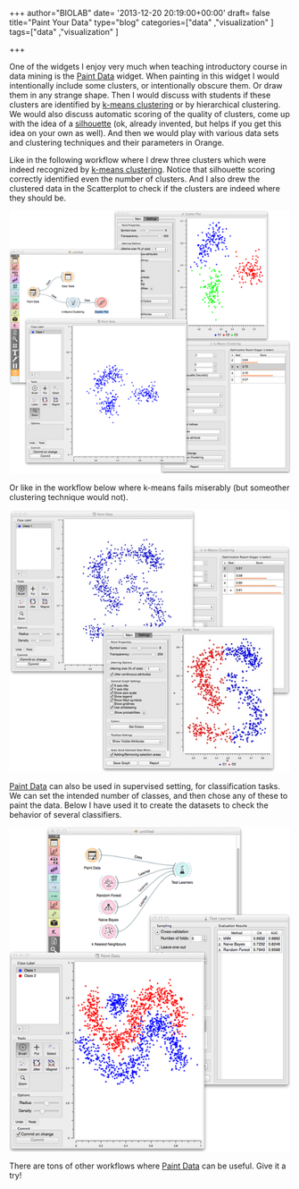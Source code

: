 +++
author="BIOLAB"
date= '2013-12-20 20:19:00+00:00'
draft= false
title="Paint Your Data"
type="blog"
categories=["data" ,"visualization" ]
tags=["data" ,"visualization" ]

+++

One of the widgets I enjoy very much when teaching introductory course in data mining is the [Paint Data](http://docs.orange.biolab.si/latest/widgets/rst/data/paintdata) widget. When painting in this widget I would intentionally include some clusters, or intentionally obscure them. Or draw them in any strange shape. Then I would discuss with students if these clusters are identified by [k-means clustering](http://docs.orange.biolab.si/latest/widgets/rst/unsupervized/kmeansclustering) or by hierarchical clustering. We would also discuss automatic scoring of the quality of clusters, come up with the idea of a [silhouette](http://en.wikipedia.org/wiki/Silhouette_(clustering)) (ok, already invented, but helps if you get this idea on your own as well). And then we would play with various data sets and clustering techniques and their parameters in Orange.

Like in the following workflow where I drew three clusters which were indeed recognized by [k-means clustering](http://docs.orange.biolab.si/latest/widgets/rst/unsupervized/kmeansclustering). Notice that silhouette scoring correctly identified even the number of clusters. And I also drew the clustered data in the Scatterplot to check if the clusters are indeed where they should be.

[![](/images/2013/12/20/paintdata-k-means-ok_1.png__600x1000_q95_upscale.png)
](http://blog.biolab.si/wp-content/uploads/2013/12/20/paintdata-k-means-ok_1.png)

Or like in the workflow below where k-means fails miserably (but someother clustering technique would not).

[![](/images/2013/12/20/paintdata-k-means-notok.png__600x1000_q95_upscale.jpg)
](http://blog.biolab.si/wp-content/uploads/2013/12/20/paintdata-k-means-notok.png)

[Paint Data](http://docs.orange.biolab.si/latest/widgets/rst/data/paintdata) can also be used in supervised setting, for classification tasks. We can set the intended number of classes, and then chose any of these to paint the data. Below I have used it to create the datasets to check the behavior of several classifiers.

[![](/images/2013/12/20/paintdata-supervised_1.png__600x1000_q95_upscale.png)
](http://blog.biolab.si/wp-content/uploads/2013/12/20/paintdata-supervised_1.png)

There are tons of other workflows where [Paint Data](http://docs.orange.biolab.si/latest/widgets/rst/data/paintdata) can be useful. Give it a try!
